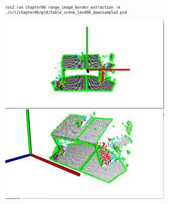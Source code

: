 ```shell
ros2 run chapter06 range_image_border_extraction -m ./src/chapter06/pcd/table_scene_lms400_downsampled.pcd
```

![alt text](<image/截图 2025-09-17 15-46-26.png>)
![alt text](<image/截图 2025-09-17 15-51-04.png>)